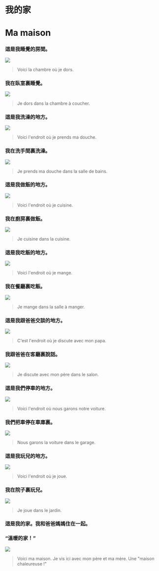 # 我的家
# Ma maison 

### 這是我睡覺的房間。
![](../../static/images/dans_ma_maison/img_1.png)
> Voici la chambre où je dors.

### 我在臥室裏睡覺。
![](../../static/images/dans_ma_maison/img_2.png)
> Je dors dans la chambre à coucher.


### 這是我洗澡的地方。
![](../../static/images/dans_ma_maison/img_3.png)
> Voici l'endroit où je prends ma douche.

### 我在洗手間裏洗澡。
![](../../static/images/dans_ma_maison/img_4.png)
> Je prends ma douche dans la salle de bains.

### 這是我做飯的地方。 
![](../../static/images/dans_ma_maison/img_5.png)
> Voici l'endroit où je cuisine.

### 我在廚房裏做飯。
![](../../static/images/dans_ma_maison/img_6.png)
> Je cuisine dans la cuisine.

### 這是我吃飯的地方。
![](../../static/images/dans_ma_maison/img_7.png)
> Voici l'endroit où je mange. 

### 我在餐廳裏吃飯。
![](../../static/images/dans_ma_maison/img_8.png)
> Je mange dans la salle à manger.

### 這是我跟爸爸交談的地方。 
![](../../static/images/dans_ma_maison/img_9.png)
> C'est l'endroit où je discute avec mon papa.

### 我跟爸爸在客廳裏說話。
![](../../static/images/dans_ma_maison/img_10.png)
> Je discute avec mon père dans le salon.

### 這是我們停車的地方。
![](../../static/images/dans_ma_maison/img_11.png)

> Voici l'endroit où nous garons notre voiture.
### 我們把車停在車庫裏。
![](../../static/images/dans_ma_maison/img_12.png)
> Nous garons la voiture dans le garage.

### 這是我玩兒的地方。 
![](../../static/images/dans_ma_maison/img_13.png)
> Voici l'endroit où je joue.

### 我在院子裏玩兒。
![](../../static/images/dans_ma_maison/img_14.png)
> Je joue dans le jardin. 

### 這是我的家。我和爸爸媽媽住在一起。  
### “溫暖的家！”
![](../../static/images/dans_ma_maison/img_15.png)
> Voici ma maison. Je vis ici avec mon père et ma mère. 
> Une "maison chaleureuse !"
